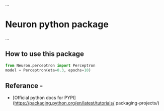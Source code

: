 ...

# Neuron python package

...
## How to use this package
```python
from Neuron.perceptron import Perceptron
model = Perceptron(eta=0.3, epochs=10)
```


## Referance -

* [Official python docs for PYPI](https://packaging.python.org/en/latest/tutorials/
packaging-projects/)



